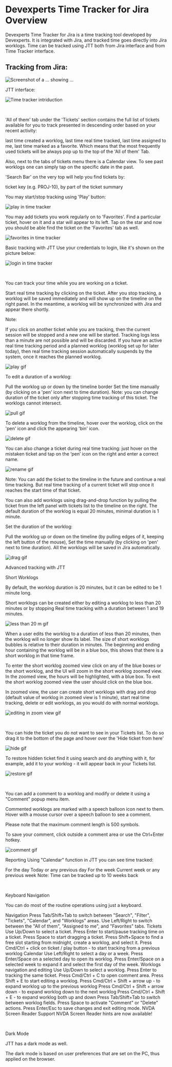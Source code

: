 # Devexperts Time Tracker for Jira Overview

Devexperts Time Tracker for Jira is a time tracking tool developed by Devexperts. It is integrated with Jira, and tracked time goes directly into 
Jira worklogs. Time can be tracked using JTT both from Jira interface and from Time Tracker interface.

## Tracking from Jira:
![Screenshot of a ... showing ...](/assets/images/tracking-from-Jira.jpg)

JTT interface:

![Time tracker intriduction](/assets/images/Manual_introduction.jpg)

    ‌‌‍‍

'All of them' tab under the 'Tickets' section сontains the full list of tickets available for you to track presented in descending order based on your recent activity:

last time created a worklog,
last time real time tracked,
last time assigned to me,
last time marked as a favorite.
Which means that the most frequently used tickets will be always pop up to the top of the 'All of them' Tab.

Also, next to the tabs of tickets menu there is a Calendar view. To see past worklogs one can simply tap on the specific date in the past.

'Search Bar' on the very top will help you find tickets by:

ticket key (e.g. PROJ-10),
by part of the ticket summary


You may start/stop tracking using 'Play' button:

![play in time tracker](/assets/images/play.jpg)





You may add tickets you work regularly on to 'Favorites'. Find a particular ticket, hover on it and a star will appear to its left. Tap on the star and now you should be able find the ticket on the 'Favorites' tab as well.

![favorites in time tracker](/assets/images/favorite.jpg)






Basic tracking with JTT
Use your credentials to login, like it's shown on the picture below:

![login in time tracker](/assets/images/login.jpg)

    ‌‌‍‍

You can track your time while you are working on a ticket.

Start real time tracking by clicking on the ticket. After you stop tracking, a worklog will be saved immediately and will show up on the timeline on the right panel. In the meantime, a worklog will be synchronized with Jira and appear there shortly.

Note:

If you click on another ticket while you are tracking, then the current session will be stopped and a new one will be started. Tracking logs less than a minute are not possible and will be discarded.
If you have an active real time tracking period and a planned worklog (worklog set up for later today), then real time tracking session automatically suspends by the system, once it reaches the planned worklog.

![play gif](/assets/images/play.gif)


To edit a duration of a worklog:

Pull the worklog up or down by the timeline border
Set the time manually (by clicking on a 'pen' icon next to time duration).
Note: you can change duration of the ticket only after stopping time tracking of this ticket. The worklogs cannot intersect.

![pull gif](/assets/images/pull.gif)



To delete a worklog from the timeline, hover over the worklog, click on the 'pen' icon and click the appearing 'bin' icon.


![delete gif](/assets/images/delete.gif)


You can also change a ticket during real time tracking: just hover on the mistaken ticket and tap on the ‘pen’ icon on the right and enter a correct name. 

![rename gif](/assets/images/rename.gif)



Note: You can add the ticket to the timeline in the future and continue a real time tracking. But real time tracking of a current ticket will stop once it reaches the start time of that ticket. 

You can also add worklogs using drag-and-drop function by pulling the ticket from the left panel with tickets list to the timeline on the right. The default duration of the worklog is equal 20 minutes, minimal duration is 1 minute. 



Set the duration of the worklog:

Pull the worklog up or down on the timeline (by pulling edges of it, keeping the left button of the mouse),
Set the time manually (by clicking on 'pen' next to time duration).
All the worklogs will be saved in Jira automatically. 

![drag gif](/assets/images/drag.gif)


Advanced tracking with JTT
    ‌‌‍‍

Short Worklogs

By default, the worklog duration is 20 minutes, but it can be edited to be 1 minute long.

Short worklogs can be created either by editing a worklog to less than 20 minutes or by stopping Real time tracking with a duration between 1 and 19 minutes.

![less than 20 m gif](/assets/images/less_than_20_mins.gif)




When a user edits the worklog to a duration of less than 20 minutes, then the worklog will no longer show its label.
The size of short worklogs bubbles is relative to their duration in minutes.
The beginning and ending hour containing the worklog will be in a blue box, this shows that there is a short worklog in that time frame. 

To enter the short worklog zoomed view click on any of the blue boxes or the short worklog, and the UI will zoom in the short worklog zoomed view.
In the zoomed view, the hours will be highlighted, with a blue box. To exit the short worklog zoomed view the user should click on the blue box.

In zoomed view, the user can create short worklogs with drag and drop (default value of worklog in zoomed view is 1 minute), start real time tracking, delete or edit worklogs, as you would do with normal worklogs.

![editing in zoom view gif](/assets/images/editing_in_zoom_view.gif)

    ‌‌‍‍

You can hide the ticket you do not want to see in your Tickets list. To do so drag it to the bottom of the page and hover over the 'Hide ticket from here' 

![hide gif](/assets/images/hide.gif)



To restore hidden ticket find it using search and do anything with it, for example, add it to your worklog - it will appear back in your Tickets list.

![restore gif](/assets/images/restore.gif)


    ‌‌‍‍

You can add a comment to a worklog and modify or delete it using a "Comment" popup menu item.

Commented worklogs are marked with a speech balloon icon next to them. Hover with a mouse cursor over a speech balloon to see a comment.

Please note that the maximum comment length is 500 symbols.

To save your comment, click outside a comment area or use the Ctrl+Enter hotkey.

![comment gif](/assets/images/comment.gif)

Reporting
Using "Calendar" function in JTT you can see time tracked:

For the day
Today or any previous day
For the week 
Current week or any previous week
Note: Time can be tracked up to 10 weeks back











    ‌‌‍‍

Keyboard Navigation
    ‌‌‍‍

You can do most of the routine operations using just a keyboard.

Navigation
Press Tab/Shift+Tab to switch between "Search", "Filter", "Tickets", "Calendar", and "Worklogs" areas.
Use Left/Right to switch between the "All of them", "Assigned to me", and "Favorites" tabs.
Tickets
Use Up/Down to select a ticket.
Press Enter to start/pause tracking time on a ticket.
Press Space to start dragging a ticket.
Press Shift+Space to find a free slot starting from midnight, create a worklog, and select it.
Press Cmd/Ctrl + click on ticket / play button - to start tracking from a previous worklog
Calendar
Use Left/Right to select a day or a week.
Press Enter/Space on a selected day to open its worklog.
Press Enter/Space on a selected week to expand it and select the first day of the week.
Worklogs navigation and editing
Use Up/Down to select a worklog.
Press Enter to tracking the same ticket.
Press Cmd/Ctrl + C to open comment area.
Press Shift + E to start editing a worklog.
Press Cmd/Ctrl + Shift + arrow up - to expand worklog up to the previous worklog
Press Cmd/Ctrl + Shift + arrow down - to expand worklog down to the next worklog
Press Cmd/Ctrl + Shift + E - to expand worklog both up and down
Press Tab/Shift+Tab to switch between worklog fields.
Press Space to activate "Comment" or "Delete" actions.
Press Enter/Esc to save changes and exit editing mode.
NVDA Screen Reader Support
NVDA Screen Reader hints are now available!





    ‌‌‍‍

Dark Mode
    ‌‌‍‍

JTT has a dark mode as well.

The dark mode is based on user preferences that are set on the PC, thus applied on the browser.
